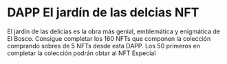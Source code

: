 # DAPP El jardín de las delcias NFT

El jardín de las delicias es la obra más genial, emblemática y enigmática de El Bosco. Consigue completar los 160 NFTs que componen la colección comprando sobres de 5 NFTs desde esta DAPP. Los 50 primeros en completar la colección podrán obtar al NFT Especial
